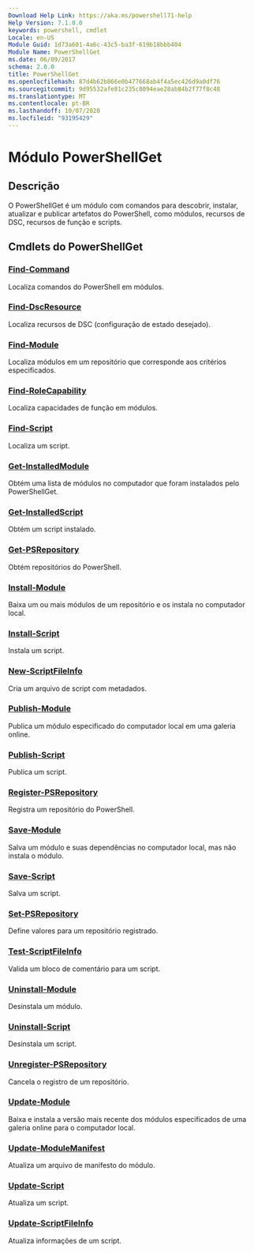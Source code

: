 ```yaml
---
Download Help Link: https://aka.ms/powershell71-help
Help Version: 7.1.0.0
keywords: powershell, cmdlet
Locale: en-US
Module Guid: 1d73a601-4a6c-43c5-ba3f-619b18bbb404
Module Name: PowerShellGet
ms.date: 06/09/2017
schema: 2.0.0
title: PowerShellGet
ms.openlocfilehash: 87d4b62b866e0b477668ab4f4a5ec426d9a0df76
ms.sourcegitcommit: 9d95532afe81c235c8094eae28ab84b2f77f8c48
ms.translationtype: MT
ms.contentlocale: pt-BR
ms.lasthandoff: 10/07/2020
ms.locfileid: "93195429"
---
```

# Módulo PowerShellGet

## Descrição

O PowerShellGet é um módulo com comandos para descobrir, instalar, atualizar e publicar artefatos do PowerShell, como módulos, recursos de DSC, recursos de função e scripts.

## Cmdlets do PowerShellGet

### [Find-Command](Find-Command.md)
Localiza comandos do PowerShell em módulos.

### [Find-DscResource](Find-DscResource.md)
Localiza recursos de DSC (configuração de estado desejado).

### [Find-Module](Find-Module.md)
Localiza módulos em um repositório que corresponde aos critérios especificados.

### [Find-RoleCapability](Find-RoleCapability.md)
Localiza capacidades de função em módulos.

### [Find-Script](Find-Script.md)
Localiza um script.

### [Get-InstalledModule](Get-InstalledModule.md)
Obtém uma lista de módulos no computador que foram instalados pelo PowerShellGet.

### [Get-InstalledScript](Get-InstalledScript.md)
Obtém um script instalado.

### [Get-PSRepository](Get-PSRepository.md)
Obtém repositórios do PowerShell.

### [Install-Module](Install-Module.md)
Baixa um ou mais módulos de um repositório e os instala no computador local.

### [Install-Script](Install-Script.md)
Instala um script.

### [New-ScriptFileInfo](New-ScriptFileInfo.md)
Cria um arquivo de script com metadados.

### [Publish-Module](Publish-Module.md)
Publica um módulo especificado do computador local em uma galeria online.

### [Publish-Script](Publish-Script.md)
Publica um script.

### [Register-PSRepository](Register-PSRepository.md)
Registra um repositório do PowerShell.

### [Save-Module](Save-Module.md)
Salva um módulo e suas dependências no computador local, mas não instala o módulo.

### [Save-Script](Save-Script.md)
Salva um script.

### [Set-PSRepository](Set-PSRepository.md)
Define valores para um repositório registrado.

### [Test-ScriptFileInfo](Test-ScriptFileInfo.md)
Valida um bloco de comentário para um script.

### [Uninstall-Module](Uninstall-Module.md)
Desinstala um módulo.

### [Uninstall-Script](Uninstall-Script.md)
Desinstala um script.

### [Unregister-PSRepository](Unregister-PSRepository.md)
Cancela o registro de um repositório.

### [Update-Module](Update-Module.md)
Baixa e instala a versão mais recente dos módulos especificados de uma galeria online para o computador local.

### [Update-ModuleManifest](Update-ModuleManifest.md)
Atualiza um arquivo de manifesto do módulo.

### [Update-Script](Update-Script.md)
Atualiza um script.

### [Update-ScriptFileInfo](Update-ScriptFileInfo.md)
Atualiza informações de um script.

